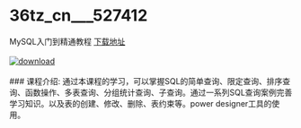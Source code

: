 # 36tz_cn___527412
MySQL入门到精通教程
[下载地址](http://www.36tz.cn/article/527412 "下载地址")
<br/></br>[![download](http://36tz.cn/muke_img/2019_09_356-58-300x169.jpg "下载地址")](http://www.36tz.cn/article/527412 "下载地址")
<br/></br>### 课程介绍:
通过本课程的学习，可以掌握SQL的简单查询、限定查询、排序查询、函数操作、多表查询、分组统计查询、子查询。通过一系列SQL查询案例完善学习知识。以及表的创建、修改、删除、表约束等。power designer工具的使用。


